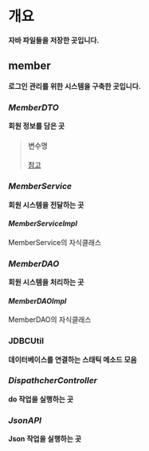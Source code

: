 # 개요
**자바 파일들을 저장한 곳입니다.**

## member
**로그인 관리를 위한 시스템을 구축한 곳입니다.**

### *MemberDTO*
**회원 정보를 담은 곳**

> #### 변수명
> [참고](../database)

### *MemberService*
**회원 시스템을 전달하는 곳**

#### *MemberServiceImpl*
MemberService의 자식클래스

### *MemberDAO*
**회원 시스템을 처리하는 곳**

#### *MemberDAOImpl*
MemberDAO의 자식클래스

### **JDBCUtil**
**데이터베이스를 연결하는 스태틱 메소드 모음**

### *DispathcherController*
**do 작업을 실행하는 곳**

### *JsonAPI*
**Json 작업을 실행하는 곳**
